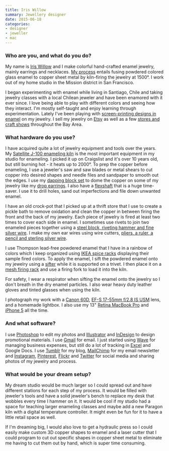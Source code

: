 ```yaml
---
title: Iris Willow
summary: Jewellery designer
date: 2015-06-18
categories:
- designer
- jeweller
- mac
---
```


### Who are you, and what do you do?

My name is [Iris Willow](http://iriswillow.com/ "Iris' website.") and I make colorful hand-crafted enamel jewelry, mainly earrings and necklaces. [My process](http://iriswillow.com/my_process "A video of Iris' jewelry-making process.") entails fusing powdered colored glass enamel to copper sheet metal by kiln-firing the jewelry at 1500°. I work out of my home studio in the Mission district in San Francisco.

I began experimenting with enamel while living in Santiago, Chile and taking jewelry classes with a local Chilean jeweler and have been enamored with it ever since. I love being able to play with different colors and seeing how they interact. I'm mostly self-taught and enjoy learning through experimentation. Lately I've been playing with [screen-printing designs in enamel](https://instagram.com/p/vtjdeeEO-X/ "A photo of Iris' screen-printed designs on Instagram.") on my jewelry. I sell my jewelry on [Etsy](https://www.etsy.com/shop/IrisWillow "Iris' Etsy store.") as well as a few [stores and craft shows](http://iriswillow.com/stores_shows "A list of places that sell Iris' jewelry.") throughout the Bay Area.

### What hardware do you use?

I have acquired quite a lot of jewelry equipment and tools over the years. My [Satellite J-100 enameling kiln][satellite-j-100] is the most important equipment in my studio for enameling. I picked it up on Craigslist and it's over 10 years old, but still burning hot - it heats up to 2000°. To prep the copper before enameling, I use a jeweler's saw and saw blades or metal shears to cut copper into desired shapes and needle files and sandpaper to smooth out the edges. I use my [dapping block set](https://instagram.com/p/nzKIPQkO3B/ "A photo of Iris' dapping block set on Instagram.") to dome the copper on some of my jewelry like my [drop earrings](https://www.etsy.com/shop/IrisWillow?section_id=15738632 "Iris' drop earrings on her Etsy store."). I also have a [flexshaft](https://instagram.com/p/vKe-lHkOzn/ "A photo of Iris' flexshaft on Instagram.") that is a huge time-saver. I use it to drill holes, sand out imperfections and file down unwanted enamel.

I have an old crock-pot that I picked up at a thrift store that I use to create a pickle bath to remove oxidation and clean the copper in between firing the front and the back of my jewelry. Each piece of jewelry is fired at least two times to cover each side in enamel. I sometimes use rivets to join two enameled pieces together using a [steel block, riveting hammer and fine silver wire](https://instagram.com/p/n9zIpiEO3J/ "A photo of Iris' steel block and hammer on Instagram."). I make my own ear wires using wire cutters, [pliers, a ruler, a pencil and sterling silver wire](https://instagram.com/p/yJK7QEEO88/ "A photo of Iris' pliers, ruler and wire on Instagram.").

I use Thompson lead-free powdered enamel that I have in a rainbow of colors which I keep organized using [IKEA spice racks](https://instagram.com/p/nw6NA4EO9l/ "A photo of Iris' spice rack enamel storage system on Instagram.") displaying their sample fired colors. To apply the enamel, I sift the powdered enamel onto my jewelry using a [sifter](https://instagram.com/p/pssAGFEO23/ "A photo of Iris sifting enamel on Instagram.") while it is supported on a trivet. I then place it on a [mesh firing rack](https://instagram.com/p/xmWviakOzg/ "A photo of Iris' mesh firing racks on Instagram.") and use a firing fork to load it into the kiln.

For safety, I wear a respirator when sifting the enamel onto the jewelry so I don't breath in the dry enamel particles. I also wear heavy duty leather gloves and tinted glasses when using the kiln.

I photograph my work with a [Canon 60D][eos-60d], [EF-S 17-55mm f/2.8 IS USM][ef-s-17-55mm-f2.8-is-usm] lens, and a homemade lightbox. I also use my 13" [Retina MacBook Pro][macbook-pro] and [iPhone 5][iphone-5] all the time.

### And what software?

I use [Photoshop][] to edit my photos and [Illustrator][] and [InDesign][] to design promotional materials. I use [Gmail][] for email. I just started using [Wave][wave.2] for managing business expenses, but still do a lot of tracking in [Excel][] and Google Docs. I use [Tumblr][] for my blog, [MailChimp][] for my email newsletter and [Instagram][instagram-ios], [Pinterest][], [Flickr][] and [Twitter][] for social media and sharing photos of my jewelry and process.

### What would be your dream setup?

My dream studio would be much larger so I could spread out and have different stations for each step of my process. It would be filled with jeweler's tools and have a solid jeweler's bench to replace my desk that wobbles every time I hammer on it. It would be cool if my studio had a space for teaching larger enameling classes and maybe add a new Paragon kiln with a digital temperature controller. It might even be fun for it to have a little retail space as well.

If I'm dreaming big, I would also love to get a hydraulic press so I could easily make custom 3D copper shapes to enamel and a laser cutter that I could program to cut out specific shapes in copper sheet metal to eliminate me having to cut them out by hand, which is super time consuming.

[ef-s-17-55mm-f2.8-is-usm]: http://web.archive.org/web/20151029074721/http://www.usa.canon.com:80/cusa/consumer/products/cameras/ef_lens_lineup/ef_s_17_55_f_2_8_is_usm "A zoom lens."
[eos-60d]: https://www.usa.canon.com/cusa/consumer/products/cameras/slr_cameras/eos_60d "A consumer-level DSLR camera."
[excel]: https://www.microsoft.com/en-us/microsoft-365/excel "A spreadsheet application."
[flickr]: https://www.flickr.com/ "A photo sharing website."
[gmail]: https://mail.google.com/mail/u/0/ "Web-based email."
[illustrator]: https://www.adobe.com/products/illustrator.html "A vector graphics editor."
[indesign]: https://www.adobe.com/products/indesign.html "A desktop/web publishing application."
[instagram-ios]: https://apps.apple.com/us/app/instagram/id389801252 "A photo taking/sharing app."
[iphone-5]: https://en.wikipedia.org/wiki/IPhone_5 "A smartphone."
[macbook-pro]: https://www.apple.com/macbook-pro/ "A laptop."
[mailchimp]: https://mailchimp.com/ "A templated mailing list system."
[photoshop]: https://www.adobe.com/products/photoshop.html "A bitmap image editor."
[pinterest]: https://www.pinterest.com/ "An online 'pinboard' service."
[satellite-j-100]: http://web.archive.org/web/20180101193929/http://www.seattlefindings.com:80/Satellite-J-100-Small-Kiln--Jewelry-Casting-Furnace-_p_2382.html "A jewlery kiln."
[tumblr]: https://www.tumblr.com/ "An online personal publishing platform."
[twitter]: http://web.archive.org/web/20230525035323/https://twitter.com/ "An online micro-blogging platform."
[wave.2]: https://www.waveapps.com/ "An accounting and invoicing service."
